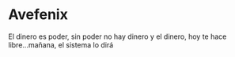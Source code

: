 # Avefenix
El dinero es poder, sin poder no hay dinero y el dinero, hoy te hace libre...mañana, el sistema lo dirá
